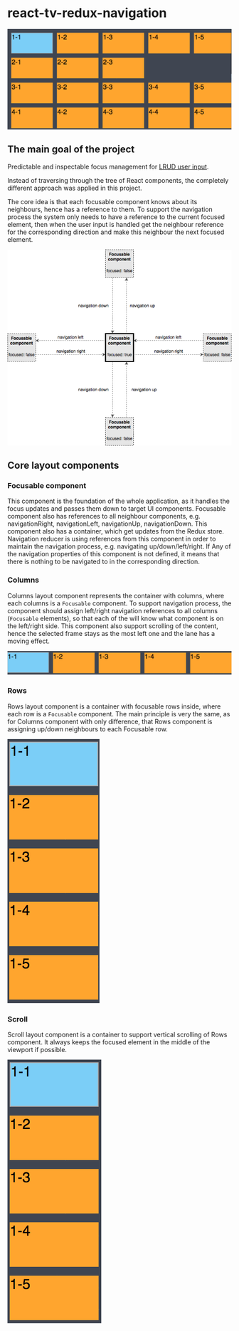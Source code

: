 # react-tv-redux-navigation

![Diagram](./img/composition-example.gif)

## The main goal of the project

Predictable and inspectable focus management for [LRUD user input](https://medium.com/netflix-techblog/pass-the-remote-user-input-on-tv-devices-923f6920c9a8).

Instead of traversing through the tree of React components, the completely different approach was applied in this project. 

The core idea is that each focusable component knows about its neighbours, hence has a reference to them. To support the navigation process the system only needs to have a reference to the current focused element, then when the user input is handled get the neighbour reference for the corresponding direction and make this neighbour the next focused element.

![Diagram](./img/react-tv-redux-navigation.png)

## Core layout components

### Focusable component

This component is the foundation of the whole application, as it handles the focus updates and passes them down to target UI components. Focusable component also has references to all neighbour components, e.g. navigationRight, navigationLeft, navigationUp, navigationDown. This component also has a container, which get updates from the Redux store. Navigation reducer is using references from this component in order to maintain the navigation process, e.g. navigating up/down/left/right. If Any of the navigation properties of this component is not defined, it means that there is nothing to be navigated to in the corresponding direction.

### Columns

Columns layout component represents the container with columns, where each columns is a `Focusable` component. To support navigation process, the component should assign left/right navigation references to all columns (`Focusable` elements), so that each of the will know what component is on the left/right side. This component also support scrolling of the content, hence the selected frame stays as the most left one and the lane has a moving effect.

![Diagram](./img/columns-component.gif)

### Rows

Rows layout component is a container with focusable rows inside, where each row is a `Focusable` component. The main principle is very the same, as for Columns component with only difference, that Rows component is assigning up/down neighbours to each Focusable row.

![Diagram](./img/rows-component.gif)

### Scroll

Scroll layout component is a container to support vertical scrolling of Rows component. It always keeps the focused element in the middle of the viewport if possible.

![Diagram](./img/scroll-component.gif)
